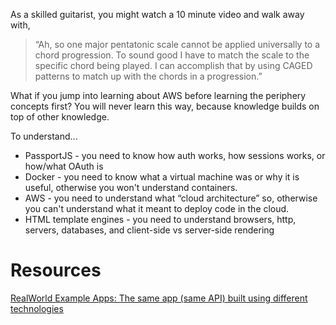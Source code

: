 
As a skilled guitarist, you might watch a 10 minute video and walk away with,
> “Ah, so one major pentatonic scale cannot be applied universally to a chord progression. To sound good I have to match the scale to the specific chord being played.
> I can accomplish that by using CAGED patterns to match up with the chords in a progression.”

What if you jump into learning about AWS before learning the periphery concepts first? You will never learn this way, because knowledge builds on top of other knowledge.

To understand... 
- PassportJS - you need to know how auth works, how sessions works, or how/what OAuth is
- Docker - you need to know what a virtual machine was or why it is useful, otherwise you won't understand containers.
- AWS - you need to understand what “cloud architecture” so, otherwise you can't understand what it meant to deploy code in the cloud.
- HTML template engines - you need to understand browsers, http, servers, databases, and client-side vs server-side rendering

# Resources
[RealWorld Example Apps: The same app (same API) built using different technologies](https://codebase.show/projects/realworld)
